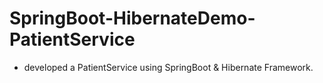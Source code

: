 # SpringBoot-HibernateDemo-PatientService
 - developed a PatientService using SpringBoot & Hibernate Framework.
